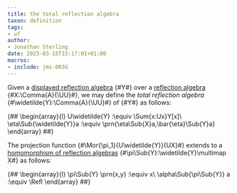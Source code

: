 ```yaml
---
title: the total reflection algebra
taxon: definition
tags:
- uf
author:
- Jonathan Sterling
date: 2023-03-15T15:17:01+01:00
macros:
- include: jms-003G
---
```


Given a [displayed reflection algebra](jms-003R) {#Y#} over a [reflection algebra](jms-003O) {#X:\Comma{A}{\UU}#}, we may define the *total reflection algebra* {#\widetilde{Y}:\Comma{A}{\UU}#} of {#Y#} as follows:

{##
  \begin{array}{l}
    U\widetilde{Y} :\equiv \Sum{x:Ux}Y[x]\\
    \eta\Sub{\widetilde{Y}}a :\equiv \prn{\eta\Sub{X}a,\bar{\eta}\Sub{Y}a}
  \end{array}
##}

The projection function {#\Mor{\pi_1}{U\widetilde{Y}}{UX}#} extends to a [homomorphism of reflection algebras](jms-003O) {#\pi\Sub{Y}:\widetilde{Y}\multimap X#} as follows:

{##
  \begin{array}{l}
    \pi\Sub{Y} \prn{x,y} :\equiv x\\
    \alpha\Sub{\pi\Sub{Y}} a :\equiv \Refl
  \end{array}
##}

